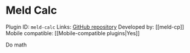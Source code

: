 # Meld Calc

Plugin ID: `meld-calc`
Links: [GitHub repository](https://github.com/meld-cp/obsidian-calc)
Developed by: [[meld-cp]]
Mobile compatible: [[Mobile-compatible plugins|Yes]]

Do math
